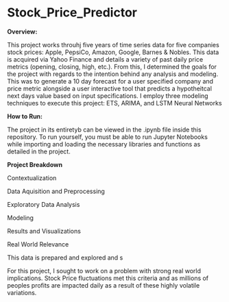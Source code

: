 # Stock_Price_Predictor


**Overview:**

This project works throuhj five years of time series data for five companies stock prices: Apple, PepsiCo, Amazon, Google, Barnes & Nobles. This data is acquired via Yahoo Finance and details a variety of past daily price metrics (opening, closing, high, etc.). From this, I determined the goals for the project with regards to the intention behind any analysis and modeling. This was to generate a 10 day forecast for a user specified company and price metric alongside a user interactive tool that predicts a hypotheitcal next days value based on input specifications. I employ three modeling techniques to execute this project: ETS, ARIMA, and LSTM Neural Networks


**How to Run:**

The project in its entiretyb can be viewed in the .ipynb file inside this repository. To run yourself, you must be able to run Jupyter Notebooks while importing and loading the necessary libraries and functions as detailed in the project.

**Project Breakdown** 

Contextualization

Data Aquisition and Preprocessing

Exploratory Data Analysis

Modeling

Results and Visualizations 

Real World Relevance

This data is prepared and explored and s 

For this project, I sought to work on a problem with strong real world implications. Stock Price fluctuations met this criteria and as millions of peoples profits are impacted daily as a result of these highly volatile variations. 


